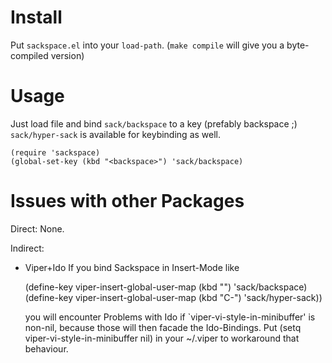 Install
=======

Put `sackspace.el` into your `load-path`.
(`make compile` will give you a byte-compiled version)

Usage
=====

Just load file and bind `sack/backspace` to a key (prefably backspace ;)
`sack/hyper-sack` is available for keybinding as well.

    (require 'sackspace)
    (global-set-key (kbd "<backspace>") 'sack/backspace)

Issues with other Packages
==========================

Direct: None.

Indirect:

 * Viper+Ido
   If you bind Sackspace in Insert-Mode like

    (define-key viper-insert-global-user-map (kbd "<backspace>") 'sack/backspace)
    (define-key viper-insert-global-user-map (kbd "C-<backspace>") 'sack/hyper-sack))

   you will encounter Problems with Ido if `viper-vi-style-in-minibuffer' is
   non-nil, because those will then facade the Ido-Bindings.
   Put 
    (setq viper-vi-style-in-minibuffer nil)
   in your ~/.viper to workaround that behaviour.

